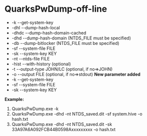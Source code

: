 # QuarksPwDump-off-line
 - -k    --get-system-key
 - -dhl  --dump-hash-local
 - -dhdc --dump-hash-domain-cached
 - -dhd  --dump-hash-domain (NTDS_FILE must be specified)
 - -db   --dump-bitlocker (NTDS_FILE must be specified)
 - -sf   --system-file FILE
 - -sk   --system-key KEY
 - -nt   --ntds-file FILE
 - -hist --with-history (optional)
 - -t    --output-type JOHN/LC (optional, if no=>JOHN)
 - -o    --output FILE (optional, if no=>stdout)
**New parameter added**
 - -k    --get-system-key
 - -sf   --system-file FILE
 - -sk   --system-key KEY

**Example:**

 1. QuarksPwDump.exe -k
 2. QuarksPwDump.exe -dhd -nt NTDS_saved.dit -sf system.hive -o hash.txt
 3. QuarksPwDump.exe -dhd -nt NTDS_saved.dit -sk 33A97A6A092FCB44B0598Axxxxxxxxx  -o hash.txt

